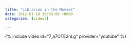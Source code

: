 ```yaml
---
title: "Libraries in the Movies"
date: 2012-01-18 19:53:08 +0000
categories: [videos]

---
```

{% include video id="7_a7OTE2nLg" provider="youtube" %}